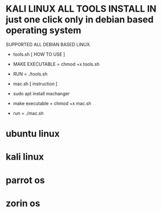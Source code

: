 # KALI LINUX ALL TOOLS INSTALL IN just one click only in debian based operating system

SUPPORTED ALL DEBIAN BASED LINUX.

- tools.sh [ HOW TO USE ]
- MAKE EXECUTABLE = chmod +x tools.sh
- RUN              = ./tools.sh

- mac.sh  [ instruction ]
- sudo apt install machanger
- make executable = chmod +x mac.sh
- run = ./mac.sh


# ubuntu linux
# kali linux
# parrot os
# zorin os
